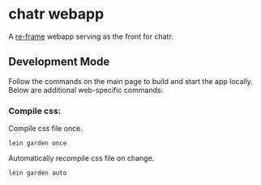 # chatr webapp

A [re-frame](https://github.com/day8/re-frame) webapp serving as the front for chatr.

## Development Mode
Follow the commands on the main page to build and start the app locally. Below are additional web-specific commands:

### Compile css:

Compile css file once.

```
lein garden once
```

Automatically recompile css file on change.

```
lein garden auto
```